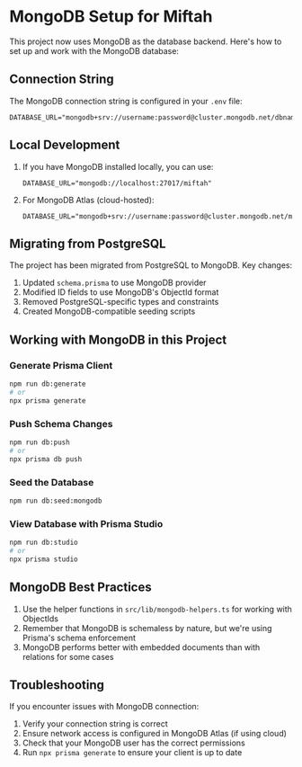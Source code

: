 # MongoDB Setup for Miftah

This project now uses MongoDB as the database backend. Here's how to set up and work with the MongoDB database:

## Connection String

The MongoDB connection string is configured in your `.env` file:

```
DATABASE_URL="mongodb+srv://username:password@cluster.mongodb.net/dbname"
```

## Local Development

1. If you have MongoDB installed locally, you can use:
   ```
   DATABASE_URL="mongodb://localhost:27017/miftah"
   ```

2. For MongoDB Atlas (cloud-hosted):
   ```
   DATABASE_URL="mongodb+srv://username:password@cluster.mongodb.net/miftah"
   ```

## Migrating from PostgreSQL

The project has been migrated from PostgreSQL to MongoDB. Key changes:

1. Updated `schema.prisma` to use MongoDB provider
2. Modified ID fields to use MongoDB's ObjectId format
3. Removed PostgreSQL-specific types and constraints
4. Created MongoDB-compatible seeding scripts

## Working with MongoDB in this Project

### Generate Prisma Client

```bash
npm run db:generate
# or
npx prisma generate
```

### Push Schema Changes

```bash
npm run db:push
# or
npx prisma db push
```

### Seed the Database

```bash
npm run db:seed:mongodb
```

### View Database with Prisma Studio

```bash
npm run db:studio
# or
npx prisma studio
```

## MongoDB Best Practices

1. Use the helper functions in `src/lib/mongodb-helpers.ts` for working with ObjectIds
2. Remember that MongoDB is schemaless by nature, but we're using Prisma's schema enforcement
3. MongoDB performs better with embedded documents than with relations for some cases

## Troubleshooting

If you encounter issues with MongoDB connection:

1. Verify your connection string is correct
2. Ensure network access is configured in MongoDB Atlas (if using cloud)
3. Check that your MongoDB user has the correct permissions
4. Run `npx prisma generate` to ensure your client is up to date
